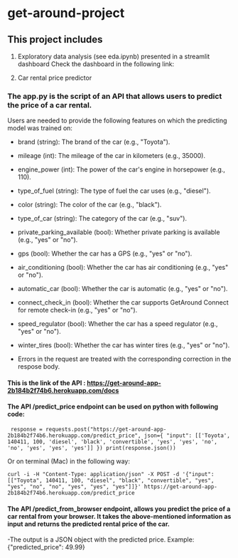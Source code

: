 # get-around-project


## This project includes 

1) Exploratory data analysis (see eda.ipynb) presented in a streamlit dashboard
    Check the dashboard in the following link: 
    
2) Car rental price predictor

### The app.py is the script of an API that allows users to predict the price of a car rental.

Users are needed to provide the following features on which the predicting model was trained on:

* brand (string): The brand of the car (e.g., "Toyota").
* mileage (int): The mileage of the car in kilometers (e.g., 35000).
* engine_power (int): The power of the car's engine in horsepower (e.g., 110).
* type_of_fuel (string): The type of fuel the car uses (e.g., "diesel").
* color (string): The color of the car (e.g., "black").
* type_of_car (string): The category of the car (e.g., "suv").
* private_parking_available (bool): Whether private parking is available (e.g., "yes" or "no").
* gps (bool): Whether the car has a GPS (e.g., "yes" or "no").
* air_conditioning (bool): Whether the car has air conditioning (e.g., "yes" or "no").
* automatic_car (bool): Whether the car is automatic (e.g., "yes" or "no").
* connect_check_in (bool): Whether the car supports GetAround Connect for remote check-in (e.g., "yes" or "no").
* speed_regulator (bool): Whether the car has a speed regulator (e.g., "yes" or "no").
* winter_tires (bool): Whether the car has winter tires (e.g., "yes" or "no").

* Errors in the request are treated with the corresponding correction in the respose body.

#### This is the link of the API : https://get-around-app-2b184b2f74b6.herokuapp.com/docs

#### The API /predict_price endpoint can be used on python with following code: 

``
response = requests.post("https://get-around-app-2b184b2f74b6.herokuapp.com/predict_price", json={
    "input": [['Toyota', 140411, 100, 'diesel', 'black', 'convertible', 'yes', 'yes', 'no', 'no', 'yes', 'yes', 'yes']]
})
print(response.json())``

Or on terminal (Mac) in the following way:

``curl -i -H "Content-Type: application/json" -X POST -d '{"input": [["Toyota", 140411, 100, "diesel", "black", "convertible", "yes", "yes", "no", "no", "yes", "yes", "yes"]]}' https://get-around-app-2b184b2f74b6.herokuapp.com/predict_price``

#### The API /predict_from_browser endpoint, allows you predict the price of a car rental from your browser. It takes the above-mentioned information as input and returns the predicted rental price of the car.

  -The output is a JSON object with the predicted price.
      Example: {"predicted_price": 49.99}
